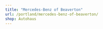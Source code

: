 ```yaml
---
title: "Mercedes-Benz of Beaverton"
url: /portland/mercedes-benz-of-beaverton/
shop: Autohaus
---
```

